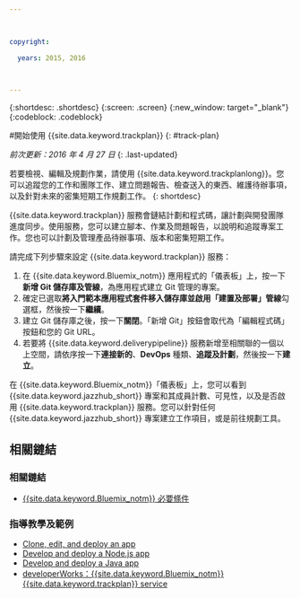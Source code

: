 ```yaml
---

 

copyright:

  years: 2015, 2016

 

---
```


{:shortdesc: .shortdesc}
{:screen: .screen}
{:new_window: target="_blank"}
{:codeblock: .codeblock}

#開始使用 {{site.data.keyword.trackplan}} {: #track-plan}  

*前次更新：2016 年 4 月 27 日*
{: .last-updated}

若要檢視、編輯及規劃作業，請使用 {{site.data.keyword.trackplanlong}}。您可以追蹤您的工作和團隊工作、建立問題報告、檢查送入的東西、維護待辦事項，以及針對未來的密集短期工作規劃工作。
{: shortdesc}

{{site.data.keyword.trackplan}} 服務會鏈結計劃和程式碼，讓計劃與開發團隊進度同步。使用服務，您可以建立腳本、作業及問題報告，以說明和追蹤專案工作。您也可以計劃及管理產品待辦事項、版本和密集短期工作。

請完成下列步驟來設定 {{site.data.keyword.trackplan}} 服務：    

1. 在 {{site.data.keyword.Bluemix_notm}} 應用程式的「儀表板」上，按一下**新增 Git 儲存庫及管線**，為應用程式建立 Git 管理的專案。 
1. 確定已選取**將入門範本應用程式套件移入儲存庫並啟用「建置及部署」管線**勾選框，然後按一下**繼續**。   
1. 建立 Git 儲存庫之後，按一下**關閉**。「新增 Git」按鈕會取代為「編輯程式碼」按鈕和您的 Git URL。  
1. 若要將 {{site.data.keyword.deliverypipeline}} 服務新增至相關聯的一個以上空間，請依序按一下**連接新的**、**DevOps** 種類、**追蹤及計劃**，然後按一下**建立**。
   
在 {{site.data.keyword.Bluemix_notm}}「儀表板」上，您可以看到 {{site.data.keyword.jazzhub_short}} 專案和其成員計數、可見性，以及是否啟用 {{site.data.keyword.trackplan}} 服務。您可以針對任何 {{site.data.keyword.jazzhub_short}} 專案建立工作項目，或是前往規劃工具。 

<article class="topic reference nested1" aria-labelledby="d68e338" lang="zh-tw" id="rellinks">
<h2 class="topictitle2" id="d68e338">相關鏈結</h2>
<aside>
<div class="linklist" id="general"><h3 class="linklistlabel">相關鏈結</h3>
<ul>
<li><img src="./sout.gif" alt=""><a href="https://developer.ibm.com/bluemix/support/#prereqs" rel="external" title="（在新分頁或視窗中開啟）">{{site.data.keyword.Bluemix_notm}} 必要條件</a></li>
</ul>
</div>

<div class="linklist" id="samples">
<h3 class="linklistlabel">指導教學及範例</h3>
<ul>
<li><img src="./sout.gif" alt=""><a href="https://hub.jazz.net/tutorials/devopsweb/" rel="external" title="（在新分頁或視窗中開啟）">Clone, edit, and deploy an app</a></li>
<li><img src="./sout.gif" alt=""><a href="https://hub.jazz.net/tutorials/jazzeditor" rel="external" title="（在新分頁或視窗中開啟）">Develop and deploy a Node.js app</a></li>
<li><img src="./sout.gif" alt=""><a href="https://hub.jazz.net/tutorials/jazzeditorjava" rel="external" title="（在新分頁或視窗中開啟）">Develop and deploy a Java app</a></li>
<li><img src="./sout.gif" alt=""><a href="http://www.ibm.com/developerworks/topics/track%20and%20plan%20service" rel="external" title="（在新分頁或視窗中開啟）">developerWorks：{{site.data.keyword.Bluemix_notm}} {{site.data.keyword.trackplan}} service</a></li>
</ul>
</div>
</aside>
</article>
